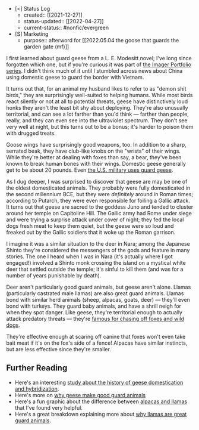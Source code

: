 - [<] Status Log
	- created:: [[2021-12-27]]
	- status-updated:: [[2022-04-27]]
	- current-status:: #nonfic/evergreen 
- [S] Marketing
	- purpose:: afterword for [[2022.05.04 the goose that guards the garden gate (mf)]]

I first learned about guard geese from a L. E. Modesitt novel; I've long since forgotten which one, but if you're curious it was part of [the Imager Portfolio series](https://www.lemodesittjr.com/the-books/imager-portfolio/). I didn't think much of it until I stumbled across news about China using domestic geese to guard the border with Vietnam. 

It turns out that, for an animal my husband likes to refer to as "demon shit birds," they are surprisingly well-suited to helping humans. While most birds react silently or not at all to potential threats, geese have distinctively loud honks they aren't the least bit shy about deploying. They're also unusually territorial, and can see a lot farther than you'd think — farther than people, really, and they can even see into the ultraviolet spectrum. They don't see very well at night, but this turns out to be a bonus; it's harder to poison them with drugged treats.

Goose wings have surprisingly good weapons, too. In addition to a sharp, serrated beak, they have club-like knobs on the "wrists" of their wings. While they're better at dealing with foxes than say, a bear, they've been known to break human bones with their wings. Domestic geese generally get to be about 20 pounds. Even [the U.S. military uses guard geese](https://apnews.com/article/4d88d888221a417cefffcff7743a5789). 

As I dug deeper, I was surprised to discover that geese are may be one of the oldest domesticated animals. They probably were fully domesticated in the second millennium BCE, but they were _definitely_ around in Roman times; according to Putarch, they were even responsible for foiling a Gallic attack. It turns out that geese are sacred to the goddess Juno and tended to cluster around her temple on Capitoline Hill. The Gallic army had Rome under siege and were trying a surprise attack under cover of night; they fed the local dogs fresh meat to keep them quiet, but the geese were so loud and freaked out by the Gallic soldiers that it woke up the Roman garrison. 

I imagine it was a similar situation to the deer in Nara; among the Japanese Shinto they're considered the messengers of the gods and feature in many stories. The one I heard when I was in Nara (it's actually where I got engaged!) involved a Shinto monk crossing the island on a mystical white deer that settled outside the temple; it's sinful to kill them (and was for a number of years punishable by death). 

Deer aren't particularly good guard animals, but geese aren't alone. Llamas (particularly castrated male llamas) are also great guard animals. Llamas bond with similar herd animals (sheep, alpacas, goats, deer) — they'll even bond with turkeys. They guard baby animals, and have a shrill neigh for when they spot danger. Like geese, they're territorial enough to actually attack predatory threats — they're [famous for chasing off foxes and wild dogs](https://www.spokesman.com/stories/1996/mar/19/beware-of-llama-animals-bond-with-sheep-then-will/). 

They're effective enough at scaring off canine that foxes won't even take bait meat if it's on the fox's side of a fence! Alpacas have similar instincts, but are less effective since they're smaller. 

## Further Reading

* Here's an interesting [study about the history of geese domestication and hybridization](https://academic.oup.com/g3journal/article/10/9/3061/6060107). 
* Here's more on [why geese make good guard animals](https://www.offthegridnews.com/how-to-2/geese-as-guard-dogs-yep-and-they-just-might-be-better-at-it-too/)
* Here's a fun graphic about the difference between [alpacas and llamas](https://www.reddit.com/r/BOLIVIA/comments/m3dwhu/alpacas_vs_llamas/?utm_medium=android_app&utm_source=share) that I've found very helpful. 
* Here's a great breakdown explaining more about [why llamas are great guard animals](https://www.alpacamagic.com.au/livestock-guardians/).

